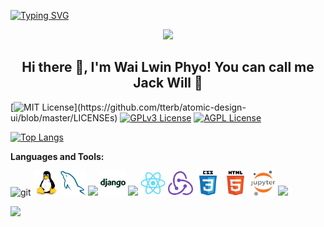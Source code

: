 [![Typing SVG](https://readme-typing-svg.herokuapp.com?multiline=true&width=650&lines=React+developer+and+try+to+become+Data+Scientist++++++++++)](https://git.io/typing-svg)

<div id="header" align="center">
    <img src="https://media.giphy.com/media/fvx95jkua5th3YeThr/giphy.gif" width="300"/>
</div>
<p align="center">
  <h2 align="center">Hi there 👋, I'm Wai Lwin Phyo! You can call me Jack Will 🥰</h2>
  
[![MIT License](https://img.shields.io/apm/l/atomic-design-ui.svg?)](https://github.com/tterb/atomic-design-ui/blob/master/LICENSEs)
[![GPLv3 License](https://img.shields.io/badge/License-GPL%20v3-yellow.svg)](https://opensource.org/licenses/)
[![AGPL License](https://img.shields.io/badge/license-AGPL-blue.svg)](http://www.gnu.org/licenses/agpl-3.0)
</p> 


[![Top Langs](https://github-readme-stats.vercel.app/api/top-langs/?username=jackwill99&layout=compact&theme=vision-friendly-dark)](https://github.com/anuraghazra/github-readme-stats)

**Languages and Tools:**  

<div>
<img src="https://www.vectorlogo.zone/logos/git-scm/git-scm-icon.svg" alt="git" width="40" height="40"/>
<img src="https://raw.githubusercontent.com/devicons/devicon/master/icons/linux/linux-original.svg" alt="linux" width="40" height="40"/>
<img src="https://github.com/devicons/devicon/blob/master/icons/mysql/mysql-original.svg" alt="linux" width="40" height="40"/>
<img height="40" src="https://raw.githubusercontent.com/shinokada/shinokada/master/assets/python.png">
<img height="40" src="https://github.com/devicons/devicon/blob/master/icons/django/django-plain-wordmark.svg">
<img height="40" src="https://raw.githubusercontent.com/shinokada/shinokada/master/assets/javascript.png">
<img height="40" src="https://github.com/devicons/devicon/blob/master/icons/react/react-original.svg">
<img height="40" src="https://github.com/devicons/devicon/blob/master/icons/redux/redux-original.svg">
<img src="https://raw.githubusercontent.com/devicons/devicon/master/icons/css3/css3-original-wordmark.svg" alt="css3" width="40" height="40"/>
<img src="https://raw.githubusercontent.com/devicons/devicon/master/icons/html5/html5-original-wordmark.svg" alt="html5" width="40" height="40"/>
<img src="https://raw.githubusercontent.com/devicons/devicon/master/icons/jupyter/jupyter-original-wordmark.svg" alt="Jupyter" width="40" height="40"/>
<img height="40" src="https://raw.githubusercontent.com/shinokada/shinokada/master/assets/visual-studio-code.png">
</div>

<!-- <code><img height="40" src="https://raw.githubusercontent.com/shinokada/shinokada/master/assets/php.png"></code> -->
<!-- <code><img height="40" src="https://raw.githubusercontent.com/shinokada/shinokada/master/assets/vim.png"></code>  
 -->
![](https://komarev.com/ghpvc/?username=jackwill99)


<!--
**jackwill99/jackwill99** is a ✨ _special_ ✨ repository because its `README.md` (this file) appears on your GitHub profile.

Here are some ideas to get you started:

- 🔭 I’m currently working on ...
- 🌱 I’m currently learning ...
- 👯 I’m looking to collaborate on ...
- 🤔 I’m looking for help with ...
- 💬 Ask me about ...
- 📫 How to reach me: ...
- 😄 Pronouns: ...
- ⚡ Fun fact: ...
-->
